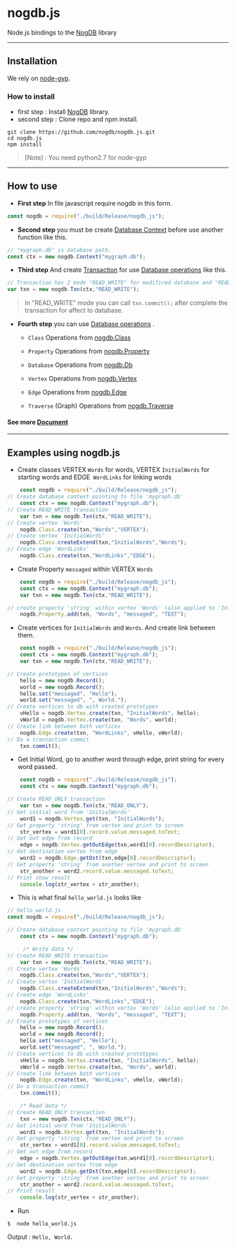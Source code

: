 # nogdb.js
Node.js bindings to the [NogDB](https://nogdb.org/ "NogDB") library

------------

## Installation
We rely on [node-gyp](https://github.com/nodejs/node-gyp "node-gyp").

### How to install
- first step : Install [NogDB](https://github.com/nogdb/nogdb "NogDB") library.
- second step : Clone repo and npm install.
```
git clone https://github.com/nogdb/nogdb.js.git
cd nogdb.js
npm install
```
> [Note] : You need python2.7 for node-gyp

------------
## How to use
- **First step** In file javascript require nogdb in this form.

```javascript
const nogdb = require("./build/Release/nogdb_js");
```
- **Second step** you must be create [Database Context](https://github.com/nogdb/nogdb.js/blob/master/doc.md#database-context "Database Context") before use another function like this.

```javascript
// "mygraph.db" is database path.
const ctx = new nogdb.Context("mygraph.db");
```

- **Third step** And create [Transaction](https://github.com/nogdb/nogdb.js/blob/master/doc.md#transaction "Transaction") for use [Database operations](https://github.com/nogdb/nogdb.js/blob/master/doc.md#nogdbjs-operations) like this.

```javascript
// Transaction has 2 mode "READ_WRITE" for modifired database and "READ_ONLY" can't modified database
var txn = new nogdb.Txn(ctx,"READ_WRITE");
```
> In "READ_WRITE" mode you can call `txn.commit();` after complete the transaction for affect to database.

- **Fourth step** you can use [Database operations](https://github.com/nogdb/nogdb.js/blob/master/doc.md#nogdbjs-operations) .

   - `Class` Operations from [nogdb.Class](https://github.com/nogdb/nogdb.js/blob/master/doc.md#class-operations "nogdb.Class")

   - `Property` Operations from [nogdb.Property](https://github.com/nogdb/nogdb.js/blob/master/doc.md#property-operations "nogdb.Property")

   - `Database` Operations from [nogdb.Db](https://github.com/nogdb/nogdb.js/blob/master/doc.md#database-operations "nogdb.Db")

   - `Vertex` Operations from [nogdb.Vertex](https://github.com/nogdb/nogdb.js/blob/master/doc.md#vertex-operations "nogdb.Vertex")

   - `Edge` Operations from [nogdb.Edge](https://github.com/nogdb/nogdb.js/blob/master/doc.md#edge-operations "nogdb.Edge")

   - `Traverse` (Graph) Operations from [nogdb.Traverse](https://github.com/nogdb/nogdb.js/blob/master/doc.md#traverse-graph-operations "nogdb.Traverse")

#### See more [Document](https://github.com/nogdb/nogdb.js/blob/master/doc.md "Document")

------------


## Examples using nogdb.js

- Create classes VERTEX `Words` for words, VERTEX `InitialWords` for starting words and EDGE` WordLinks` for linking words

```javascript
	const nogdb = require("./build/Release/nogdb_js");
// Create database context pointing to file 'mygraph.db'
	const ctx = new nogdb.Context("mygraph.db");
// Create READ_WRITE transaction
	var txn = new nogdb.Txn(ctx,"READ_WRITE");
// Create vertex 'Words'
	nogdb.Class.create(txn,"Words","VERTEX");
// Create vertex 'InitialWords'
	nogdb.Class.createExtend(txn,"InitialWords","Words");
// Create edge 'WordLinks'
	nogdb.Class.create(txn,"WordLinks","EDGE");
```
- Create Property `messaged` within VERTEX `Words`

```javascript
	const nogdb = require("./build/Release/nogdb_js");
	const ctx = new nogdb.Context("mygraph.db");
	var txn = new nogdb.Txn(ctx,"READ_WRITE");

// create property 'string' within vertex 'Words' (also applied to 'InitialWords')
	nogdb.Property.add(txn, "Words", "messaged", "TEXT");
```
- Create vertices for `InitialWords` and `Words`. And create link between them.

```javascript
	const nogdb = require("./build/Release/nogdb_js");
	const ctx = new nogdb.Context("mygraph.db");
	var txn = new nogdb.Txn(ctx,"READ_WRITE");

// Create prototypes of vertices
	hello = new nogdb.Record();
	world = new nogdb.Record();
	hello.set("messaged", "Hello");
	world.set("messaged", ", World.");
// Create vertices to db with created prototypes
	vHello = nogdb.Vertex.create(txn, "InitialWords", hello);
	vWorld = nogdb.Vertex.create(txn, "Words", world);
// Create link between both vertices
	nogdb.Edge.create(txn, "WordLinks", vHello, vWorld);
// Do a transaction commit
	txn.commit();
```

- Get Initial Word, go to another word through edge, print string for every word passed.

```javascript
	const nogdb = require("./build/Release/nogdb_js");
	const ctx = new nogdb.Context("mygraph.db");

// Create READ_ONLY transaction
	var txn = new nogdb.Txn(ctx,"READ_ONLY");
// Get initial word from 'InitialWords'
	word1 = nogdb.Vertex.get(txn, "InitialWords");
// Get property 'string' from vertex and print to screen
	str_vertex = word1[0].record.value.messaged.toText;
// Get out edge from record
	edge = nogdb.Vertex.getOutEdge(txn,word1[0].recordDescriptor);
// Get destination vertex from edge
	word2 = nogdb.Edge.getDst(txn,edge[0].recordDescriptor);
// Get property 'string' from another vertex and print to screen
	str_another = word2.record.value.messaged.toText;
// Print show result
	console.log(str_vertex + str_another);
```

- This is what final `hello_world.js` looks like

```javascript
// hello_world.js
const nogdb = require("./build/Release/nogdb_js");

// Create database context pointing to file 'mygraph.db'
	const ctx = new nogdb.Context("mygraph.db");

	 /* Write data */
// Create READ_WRITE transaction
	var txn = new nogdb.Txn(ctx,"READ_WRITE");
// Create vertex 'Words'
	nogdb.Class.create(txn,"Words","VERTEX");
// Create vertex 'InitialWords'
	nogdb.Class.createExtend(txn,"InitialWords","Words");
// Create edge 'WordLinks'
	nogdb.Class.create(txn,"WordLinks","EDGE");
// create property 'string' within vertex 'Words' (also applied to 'InitialWords')
	nogdb.Property.add(txn, "Words", "messaged", "TEXT");
// Create prototypes of vertices
	hello = new nogdb.Record();
	world = new nogdb.Record();
	hello.set("messaged", "Hello");
	world.set("messaged", ", World.");
// Create vertices to db with created prototypes
	vHello = nogdb.Vertex.create(txn, "InitialWords", hello);
	vWorld = nogdb.Vertex.create(txn, "Words", world);
// Create link between both vertices
	nogdb.Edge.create(txn, "WordLinks", vHello, vWorld);
// Do a transaction commit
	txn.commit();

	/* Read data */
// Create READ_ONLY transaction
	txn = new nogdb.Txn(ctx,"READ_ONLY");
// Get initial word from 'InitialWords'
	word1 = nogdb.Vertex.get(txn, "InitialWords");
// Get property 'string' from vertex and print to screen
	str_vertex = word1[0].record.value.messaged.toText;
// Get out edge from record
	edge = nogdb.Vertex.getOutEdge(txn,word1[0].recordDescriptor);
// Get destination vertex from edge
	word2 = nogdb.Edge.getDst(txn,edge[0].recordDescriptor);
// Get property 'string' from another vertex and print to screen
	str_another = word2.record.value.messaged.toText;
// Print result
	console.log(str_vertex + str_another);

```

- Run

`$	node hello_world.js`

Output : `Hello, World.`
